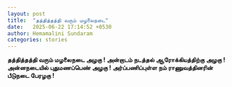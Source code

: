 ```yaml
---
layout: post
title:  "தத்தித்தத்தி வரும் மழலைநடை"
date:   2025-06-22 17:14:52 +0530
author: Hemamalini Sundaram
categories: stories
---
```


**தத்தித்தத்தி வரும் மழலைநடை அழகு ! அன்றாடம் நடத்தல் ஆரோக்கியத்திற்கு அழகு !
அன்னநடையில் புதுமணப்பெண் அழகு ! அர்ப்பணிப்புள்ள நம் ராணுவத்தினரின் பீடுநடை பேரழகு
!**
